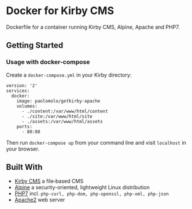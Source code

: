 # Docker for Kirby CMS

Dockerfile for a container running Kirby CMS, Alpine, Apache and PHP7.

## Getting Started

### Usage with docker-compose

Create a `docker-compose.yml` in your Kirby directory:

```
version: '2'
services:
  docker:
    image: paolomolo/getkirby-apache
    volumes:
      - ./content:/var/www/html/content
      - ./site:/var/www/html/site
      - ./assets:/var/www/html/assets
    ports:
      - 80:80

```

Then run `docker-compose up` from your command line and visit `localhost` in your browser.

## Built With

* [Kirby CMS](https://github.com/getkirby) a file‑based CMS
* [Alpine](https://github.com/alpinelinux) a security-oriented, lightweight Linux distribution
* [PHP7](https://github.com/php) incl. `php-curl, php-dom, php-openssl, php-xml, php-json`
* [Apache2](https://github.com/apache) web server
